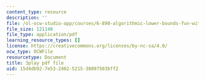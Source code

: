```yaml
---
content_type: resource
description: ''
file: /ol-ocw-studio-app/courses/6-890-algorithmic-lower-bounds-fun-with-hardness-proofs-fall-2014/15d4db927e532402521538097503bff2_aDmFyu0Yt7s.pdf
file_size: 121140
file_type: application/pdf
learning_resource_types: []
license: https://creativecommons.org/licenses/by-nc-sa/4.0/
ocw_type: OCWFile
resourcetype: Document
title: 3play pdf file
uid: 15d4db92-7e53-2402-5215-38097503bff2
---
```

